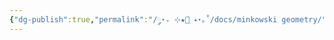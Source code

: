 ```yaml
---
{"dg-publish":true,"permalink":"/༘⋆₊ ⊹★🔭๋࣭ ⭑⋆｡˚/docs/minkowski geometry/","tags":["math","physics"]}
---
```





